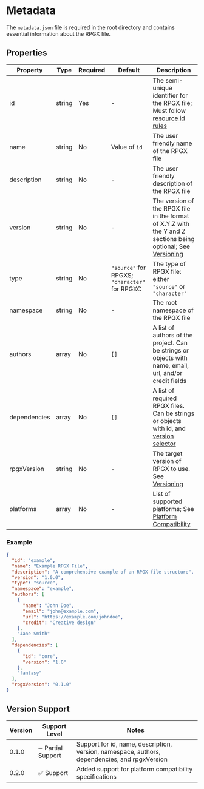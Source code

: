 # Metadata

The `metadata.json` file is required in the root directory and contains essential information about the RPGX file.

## Properties

| Property     | Type   | Required | Default                                       | Description                                                                                                                                             |
| ------------ | ------ | -------- | --------------------------------------------- | ------------------------------------------------------------------------------------------------------------------------------------------------------- |
| id           | string | Yes      | -                                             | The semi-unique identifier for the RPGX file; Must follow [resource id rules](../common/resource_ids.md)                                                |
| name         | string | No       | Value of `id`                                 | The user friendly name of the RPGX file                                                                                                                 |
| description  | string | No       | -                                             | The user friendly description of the RPGX file                                                                                                          |
| version      | string | No       | -                                             | The version of the RPGX file in the format of X.Y.Z with the Y and Z sections being optional; See [Versioning](../common/versioning.md#file-versioning) |
| type         | string | No       | `"source"` for RPGXS; `"character"` for RPGXC | The type of RPGX file: either `"source"` or `"character"`                                                                                               |
| namespace    | string | No       | -                                             | The root namespace of the RPGX file                                                                                                                     |
| authors      | array  | No       | `[]`                                          | A list of authors of the project. Can be strings or objects with name, email, url, and/or credit fields                                                 |
| dependencies | array  | No       | `[]`                                          | A list of required RPGX files. Can be strings or objects with id, and [version selector](../common/versioning.md#version-selectors)                     |
| rpgxVersion  | string | No       | -                                             | The target version of RPGX to use. See [Versioning](../common/versioning.md)                                                                            |
| platforms    | array  | No       | -                                             | List of supported platforms; See [Platform Compatibility](../implementation/compatibility.md)                                                           |

### Example

```json
{
  "id": "example",
  "name": "Example RPGX File",
  "description": "A comprehensive example of an RPGX file structure",
  "version": "1.0.0",
  "type": "source",
  "namespace": "example",
  "authors": [
    {
      "name": "John Doe",
      "email": "john@example.com",
      "url": "https://example.com/johndoe",
      "credit": "Creative design"
    },
    "Jane Smith"
  ],
  "dependencies": [
    {
      "id": "core",
      "version": "1.0"
    },
    "fantasy"
  ],
  "rpgxVersion": "0.1.0"
}
```

## Version Support

| Version | Support Level      | Notes                                                                                         |
| ------- | ------------------ | --------------------------------------------------------------------------------------------- |
| 0.1.0   | ➖ Partial Support | Support for id, name, description, version, namespace, authors, dependencies, and rpgxVersion |
| 0.2.0   | ✅ Support         | Added support for platform compatibility specifications                                       |
